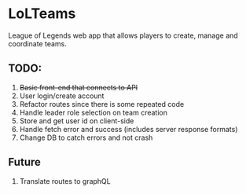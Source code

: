 # LoLTeams
League of Legends web app that allows players to create, manage and coordinate teams.

## TODO:
1. ~~Basic front-end that connects to API~~
2. User login/create account
3. Refactor routes since there is some repeated code
4. Handle leader role selection on team creation
5. Store and get user id on client-side
6. Handle fetch error and success (includes server response formats)
7. Change DB to catch errors and not crash

## Future
1. Translate routes to graphQL
